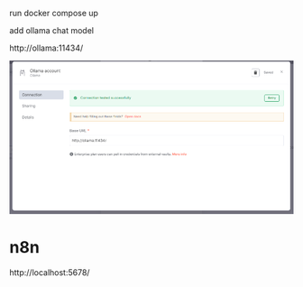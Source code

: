 run docker compose up

add ollama chat model

http://ollama:11434/

![ollama](imgs/ollama.png)

# n8n

http://localhost:5678/

